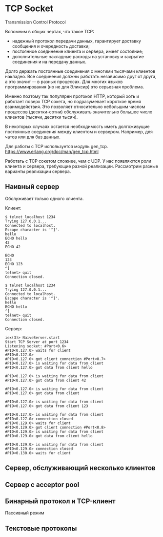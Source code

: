 # TCP Socket

Transmission Control Protocol

Вспомним в общих чертах, что такое TCP:
- надежный протокол передачи данных, гарантирует доставку сообщения и очередность доставки;
- постоянное соединение клиента и сервера, имеет состояние;
- дополнительные накладные расходы на установку и закрытие соединения и на передачу данных.

Долго держать постоянные соединения с многими тысячами клиентов накладно. Все соединения должны работать независимо друг от друга, а это значит -- в разных процессах. Для многих языков программирования (но не для Эликсир) это серьезная проблема.

Именно поэтому так популярен протокол HTTP, который хоть и работает поверх TCP сокета, но подразумевает короткое время взаимодействия. Это позволяет относительно небольшим числом процессов (десятки-сотни) обслуживать значительно большее число клиентов (тысячи, десятки тысяч).

В некоторых случаях остается необходимость иметь долгоживущие постоянные соединения между клиентом и сервером. Например, для чатов или для баз данных. 

Для работы с TCP используется модуль gen_tcp.
https://www.erlang.org/doc/man/gen_tcp.html

Работать с TCP сокетом сложнее, чем с UDP. У нас появляются роли клиента и сервера, требующие разной реализации. Рассмотрим разные варианты реализации сервера.

## Наивный сервер

Обслуживает только одного клиента.

Клиент:
```
$ telnet localhost 1234
Trying 127.0.0.1...
Connected to localhost.
Escape character is '^]'.
hello
ECHO hello
42
ECHO 42

ECHO 
123
ECHO 123
^]
telnet> quit
Connection closed.

$ telnet localhost 1234
Trying 127.0.0.1...
Connected to localhost.
Escape character is '^]'.
hello
ECHO hello
^]
telnet> quit
Connection closed.
```

Сервер:
```
iex(3)> NaiveServer.start
Start TCP Server at port 1234
Listening socket: #Port<0.6>
#PID<0.127.0> waits for client
#PID<0.127.0>
#PID<0.127.0> got client connection #Port<0.7>
#PID<0.127.0> is waiting for data from client
#PID<0.127.0> got data from client hello

#PID<0.127.0> is waiting for data from client
#PID<0.127.0> got data from client 42

#PID<0.127.0> is waiting for data from client
#PID<0.127.0> got data from client 

#PID<0.127.0> is waiting for data from client
#PID<0.127.0> got data from client 123

#PID<0.127.0> is waiting for data from client
#PID<0.127.0> connection closed
#PID<0.129.0> waits for client
#PID<0.129.0> got client connection #Port<0.8>
#PID<0.129.0> is waiting for data from client
#PID<0.129.0> got data from client hello

#PID<0.129.0> is waiting for data from client
#PID<0.129.0> connection closed
#PID<0.130.0> waits for client
```

## Сервер, обслуживающий несколько клиентов

## Сервер с acceptor pool

## Бинарный протокол и TCP-клиент

Пассивный режим

## Текстовые протоколы
